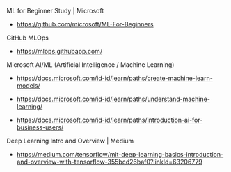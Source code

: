 ML for Beginner Study | Microsoft
- https://github.com/microsoft/ML-For-Beginners

GitHub MLOps
- https://mlops.githubapp.com/

Microsoft AI/ML (Artificial Intelligence / Machine Learning)
- https://docs.microsoft.com/id-id/learn/paths/create-machine-learn-models/
- https://docs.microsoft.com/id-id/learn/paths/understand-machine-learning/


- https://docs.microsoft.com/id-id/learn/paths/introduction-ai-for-business-users/

Deep Learning Intro and Overview | Medium
- https://medium.com/tensorflow/mit-deep-learning-basics-introduction-and-overview-with-tensorflow-355bcd26baf0?linkId=63206779

